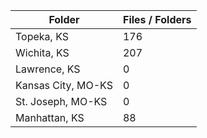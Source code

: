 | Folder             |   Files / Folders |
|--------------------|-------------------|
| Topeka, KS         |               176 |
| Wichita, KS        |               207 |
| Lawrence, KS       |                 0 |
| Kansas City, MO-KS |                 0 |
| St. Joseph, MO-KS  |                 0 |
| Manhattan, KS      |                88 |